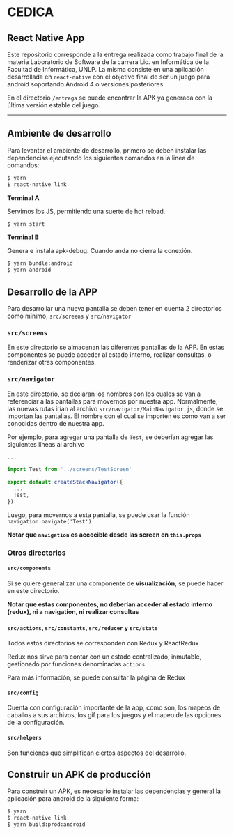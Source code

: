 # CEDICA

## React Native App

Este repositorio corresponde a la entrega realizada como trabajo final de la materia Laboratorio de Software de la carrera Lic. en Informática de la Facultad de Informática, UNLP. La misma consiste en una aplicación desarrollada en `react-native` con el objetivo final de ser un juego para android soportando Android 4 o versiones posteriores.

En el directorio `/entrega` se puede encontrar la APK ya generada con la última versión estable del juego.

* * *

## Ambiente de desarrollo

Para levantar el ambiente de desarrollo, primero se deben instalar las
dependencias ejecutando los siguientes comandos en la linea de comandos:

```bash
$ yarn
$ react-native link
```

**Terminal A**

Servimos los JS, permitiendo una suerte de hot reload.

```bash
$ yarn start
```

**Terminal B**

Genera e instala apk-debug. Cuando anda no cierra la conexión.

```bash
$ yarn bundle:android
$ yarn android
```

## Desarrollo de la APP

Para desarrollar una nueva pantalla se deben tener en cuenta 2 directorios como
mínimo, `src/screens` y `src/navigator`

### `src/screens`

En este directorio se almacenan las diferentes pantallas de la APP.
En estas componentes se puede acceder al estado interno, realizar consultas, o
renderizar otras componentes.

### `src/navigator`

En este directorio, se declaran los nombres con los cuales se van a referenciar
a las pantallas para movernos por nuestra app.
Normalmente, las nuevas rutas irían al archivo `src/navigator/MainNavigator.js`,
donde se importan las pantallas. El nombre con el cual se importen es como van a
ser conocidas dentro de nuestra app.

Por ejemplo, para agregar una pantalla de `Test`, se deberían agregar las
siguientes líneas al archivo

```javascript
...

import Test from '../screens/TestScreen'

export default createStackNavigator({
  ...
  Test,
})
```

Luego, para movernos a esta pantalla, se puede usar la función
`navigation.navigate('Test')`

__Notar que `navigation` es accecible desde las screen en `this.props`__

### Otros directorios

#### `src/components`

Si se quiere generalizar una componente de **visualización**, se puede hacer
en este directorio.

__Notar que estas componentes, no **deberían** acceder al estado interno (redux), ni a navigation, ni realizar consultas__

#### `src/actions`, `src/constants`, `src/reducer` y `src/state`

Todos estos directorios se corresponden con Redux y ReactRedux

Redux nos sirve para contar con un estado centralizado, inmutable, gestionado
por funciones denominadas `actions`

Para más información, se puede consultar la página de Redux

#### `src/config`

Cuenta con configuración importante de la app, como son, los mapeos de caballos
a sus archivos, los gif para los juegos y el mapeo de las opciones de la
configuración.

#### `src/helpers`

Son funciones que simplifican ciertos aspectos del desarrollo.

## Construir un APK de producción

Para construir un APK, es necesario instalar las dependencias y general la aplicación para android
de la siguiente forma:

```bash
$ yarn
$ react-native link
$ yarn build:prod:android
```
